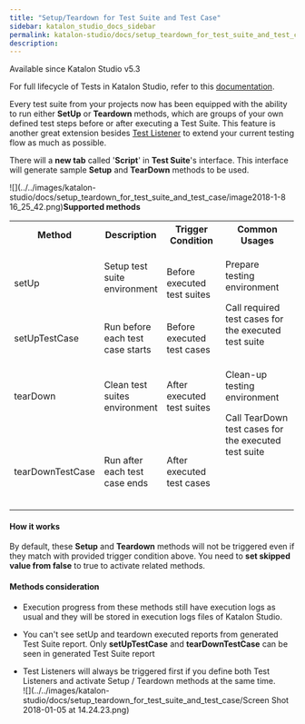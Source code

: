 ```yaml
---
title: "Setup/Teardown for Test Suite and Test Case" 
sidebar: katalon_studio_docs_sidebar
permalink: katalon-studio/docs/setup_teardown_for_test_suite_and_test_case.html 
description: 
---
```

Available since Katalon Studio v5.3

For full lifecycle of Tests in Katalon Studio, refer to this [documentation](https://docs.katalon.com/x/7zhO).

Every test suite from your projects now has been equipped with the ability to run either **SetUp** or **Teardown** methods, which are groups of your own defined test steps before or after executing a Test Suite. This feature is another great extension besides [Test Listener](https://docs.katalon.com/pages/viewpage.action?pageId=5126383) to extend your current testing flow as much as possible.

There will a **new tab** called '**Script**' in **Test Suite**'s interface. This interface will generate sample **Setup** and **TearDown** methods to be used.

![](../../images/katalon-studio/docs/setup_teardown_for_test_suite_and_test_case/image2018-1-8 16_25_42.png)**Supported methods**

<table class="relative-table wrapped confluenceTable" style="width: 99.4152%;"><colgroup><col style="width: 16.49%;"><col style="width: 17.0789%;"><col style="width: 28.5041%;"><col style="width: 37.927%;"></colgroup><tbody><tr class="xtr-0"><th class="xtd-0-0 confluenceTh">Method</th><th class="xtd-0-1 confluenceTh">Description</th><th class="xtd-0-2 confluenceTh" colspan="1">Trigger Condition</th><th class="xtd-0-3 confluenceTh" colspan="1">Common Usages</th></tr><tr class="xtr-1"><td class="xtd-1-0 confluenceTd"><p>setUp</p></td><td class="xtd-1-1 confluenceTd"><p>Setup test suite environment<br><br></p></td><td class="xtd-1-2 confluenceTd" colspan="1">Before executed test suites</td><td class="xtd-1-3 xtd-2-3 confluenceTd" rowspan="2"><p>Prepare testing environment</p><p>Call required test cases for the executed test suite</p></td></tr><tr class="xtr-2"><td class="xtd-2-0 confluenceTd" colspan="1">setUpTestCase</td><td class="xtd-2-1 confluenceTd" colspan="1">Run before each test case starts</td><td class="xtd-2-2 confluenceTd">Before executed test cases</td></tr><tr class="xtr-3"><td class="xtd-3-0 confluenceTd"><p>tearDown</p></td><td class="xtd-3-1 confluenceTd"><p class="p1">Clean test suites environment</p></td><td class="xtd-3-2 confluenceTd" colspan="1">After executed test suites</td><td class="xtd-3-3 xtd-4-3 confluenceTd" rowspan="2"><p>Clean-up testing environment</p><p>Call TearDown test cases for the executed test suite</p><p>&nbsp;</p><p>&nbsp;</p></td></tr><tr class="xtr-4"><td class="xtd-4-0 confluenceTd"><p class="p1">tearDownTestCase</p></td><td class="xtd-4-1 confluenceTd"><p class="p1">Run after each test case ends</p></td><td class="xtd-4-2 confluenceTd"><p class="p1">After executed test cases</p></td></tr></tbody></table>

#### How it works

By default, these **Setup** and **Teardown** methods will not be triggered even if they match with provided trigger condition above. You need to **set skipped value from false** to true to activate related methods.

#### Methods consideration

*   Execution progress from these methods still have execution logs as usual and they will be stored in execution logs files of Katalon Studio.
    
*   You can't see setUp and teardown executed reports from generated Test Suite report. Only **setUpTestCase** and **tearDownTestCase** can be seen in generated Test Suite report
*   Test Listeners will always be triggered first if you define both Test Listeners and activate Setup / Teardown methods at the same time.  
    ![](../../images/katalon-studio/docs/setup_teardown_for_test_suite_and_test_case/Screen Shot 2018-01-05 at 14.24.23.png)